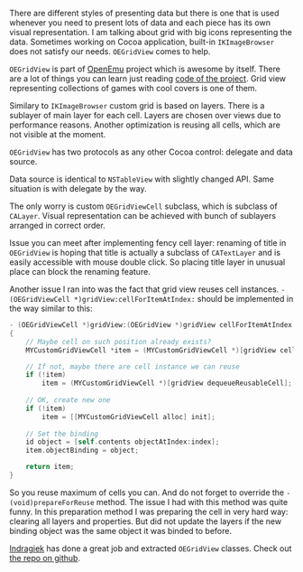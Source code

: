 There are different styles of presenting data but there is one that is used whenever you need to present lots of data and each piece has its own visual representation. I am talking about grid with big icons representing the data. Sometimes working on Cocoa application, built-in `IKImageBrowser` does not satisfy our needs. `OEGridView` comes to help.

`OEGridView` is part of [OpenEmu][OpenEmuWebsite] project which is awesome by itself. There are a lot of things you can learn just reading [code of the project][OpenEmuGithub]. Grid view representing collections of games with cool covers is one of them.

Similary to `IKImageBrowser` custom grid is based on layers. There is a sublayer of main layer for each cell. Layers are chosen over views due to performance reasons. Another optimization is reusing all cells, which are not visible at the moment.

`OEGridView` has two protocols as any other Cocoa control: delegate and data source.

Data source is identical to `NSTableView` with slightly changed API. Same situation is with delegate by the way.

The only worry is custom `OEGridViewCell` subclass, which is subclass of `CALayer`. Visual representation can be achieved with bunch of sublayers arranged in correct order.

Issue you can meet after implementing fency cell layer: renaming of title in `OEGridView` is hoping that title is actually a subclass of `CATextLayer` and is easily accessible with mouse double click. So placing title layer in unusual place can block the renaming feature.

Another issue I ran into was the fact that grid view reuses cell instances. `- (OEGridViewCell *)gridView:cellForItemAtIndex:` should be implemented in the way similar to this:

```objective-c
- (OEGridViewCell *)gridView:(OEGridView *)gridView cellForItemAtIndex:(NSUInteger)index
{
    // Maybe cell on such position already exists?
    MYCustomGridViewCell *item = (MYCustomGridViewCell *)[gridView cellForItemAtIndex:index makeIfNecessary:NO];

    // If not, maybe there are cell instance we can reuse
    if (!item)
        item = (MYCustomGridViewCell *)[gridView dequeueReusableCell];
        
    // OK, create new one
    if (!item)
        item = [[MYCustomGridViewCell alloc] init];
        
    // Set the binding
    id object = [self.contents objectAtIndex:index];
    item.objectBinding = object;

    return item;
}
```

So you reuse maximum of cells you can. And do not forget to override the `- (void)prepareForReuse` method. The issue I had with this method was quite funny. In this preparation method I was preparing the cell in very hard way: clearing all layers and properties. But did not update the layers if the new binding object was the same object it was binded to before.

[Indragiek][indragiek] has done a great job and extracted `OEGridView` classes. Check out [the repo on github][OEGridViewRepo].

[OpenEmuWebsite]: http://openemu.org/
[OpenEmuGithub]: https://github.com/OpenEmu/OpenEmu
[indragiek]: https://github.com/indragiek
[OEGridViewRepo]: https://github.com/indragiek/OEGridView